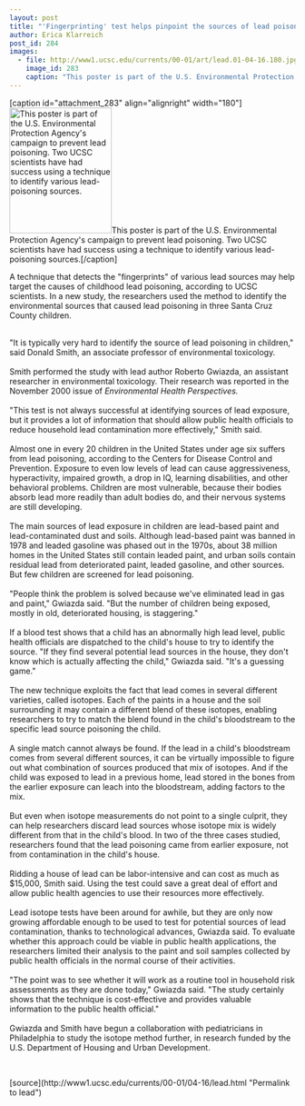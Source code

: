 ```yaml
---
layout: post
title: "'Fingerprinting' test helps pinpoint the sources of lead poisoning"
author: Erica Klarreich
post_id: 284
images:
  - file: http://www1.ucsc.edu/currents/00-01/art/lead.01-04-16.180.jpg
    image_id: 283
    caption: "This poster is part of the U.S. Environmental Protection Agency's campaign to prevent lead poisoning. Two UCSC scientists have had success using a technique to identify various lead-poisoning sources."
---
```


[caption id="attachment_283" align="alignright" width="180"]<a href="http://localhost/mysite/wp-content/uploads/2001/04/lead.01-04-16.180.jpg"><img class="size-full wp-image-283" src="http://localhost/mysite/wp-content/uploads/2001/04/lead.01-04-16.180.jpg" alt="This poster is part of the U.S. Environmental Protection Agency's campaign to prevent lead poisoning. Two UCSC scientists have had success using a technique to identify various lead-poisoning sources." width="180" height="221" /></a>This poster is part of the U.S. Environmental Protection Agency's campaign to prevent lead poisoning. Two UCSC scientists have had success using a technique to identify various lead-poisoning sources.[/caption]
<p>
  A technique that detects the "fingerprints" of various lead sources may help target the causes of childhood lead poisoning, according to UCSC scientists. In a new study, the researchers used the method to identify the environmental sources that caused lead poisoning in three Santa Cruz County children.<br>
  <br>
</p>"It is typically very hard to identify the source of lead poisoning in children," said Donald Smith, an associate professor of environmental toxicology.<br>
<br>
Smith performed the study with lead author Roberto Gwiazda, an assistant researcher in environmental toxicology. Their research was reported in the November 2000 issue of <i>Environmental Health Perspectives.<br>
<br></i> "This test is not always successful at identifying sources of lead exposure, but it provides a lot of information that should allow public health officials to reduce household lead contamination more effectively," Smith said.<br>
<br>
Almost one in every 20 children in the United States under age six suffers from lead poisoning, according to the Centers for Disease Control and Prevention. Exposure to even low levels of lead can cause aggressiveness, hyperactivity, impaired growth, a drop in IQ, learning disabilities, and other behavioral problems. Children are most vulnerable, because their bodies absorb lead more readily than adult bodies do, and their nervous systems are still developing.<br>
<br>
The main sources of lead exposure in children are lead-based paint and lead-contaminated dust and soils. Although lead-based paint was banned in 1978 and leaded gasoline was phased out in the 1970s, about 38 million homes in the United States still contain leaded paint, and urban soils contain residual lead from deteriorated paint, leaded gasoline, and other sources. But few children are screened for lead poisoning.<br>
<br>
"People think the problem is solved because we've eliminated lead in gas and paint," Gwiazda said. "But the number of children being exposed, mostly in old, deteriorated housing, is staggering."<br>
<br>
If a blood test shows that a child has an abnormally high lead level, public health officials are dispatched to the child's house to try to identify the source. "If they find several potential lead sources in the house, they don't know which is actually affecting the child," Gwiazda said. "It's a guessing game."<br>
<br>
The new technique exploits the fact that lead comes in several different varieties, called isotopes. Each of the paints in a house and the soil surrounding it may contain a different blend of these isotopes, enabling researchers to try to match the blend found in the child's bloodstream to the specific lead source poisoning the child.<br>
<br>
A single match cannot always be found. If the lead in a child's bloodstream comes from several different sources, it can be virtually impossible to figure out what combination of sources produced that mix of isotopes. And if the child was exposed to lead in a previous home, lead stored in the bones from the earlier exposure can leach into the bloodstream, adding factors to the mix.<br>
<br>
But even when isotope measurements do not point to a single culprit, they can help researchers discard lead sources whose isotope mix is widely different from that in the child's blood. In two of the three cases studied, researchers found that the lead poisoning came from earlier exposure, not from contamination in the child's house.<br>
<br>
Ridding a house of lead can be labor-intensive and can cost as much as $15,000, Smith said. Using the test could save a great deal of effort and allow public health agencies to use their resources more effectively.<br>
<br>
Lead isotope tests have been around for awhile, but they are only now growing affordable enough to be used to test for potential sources of lead contamination, thanks to technological advances, Gwiazda said. To evaluate whether this approach could be viable in public health applications, the researchers limited their analysis to the paint and soil samples collected by public health officials in the normal course of their activities.<br>
<br>
"The point was to see whether it will work as a routine tool in household risk assessments as they are done today," Gwiazda said. "The study certainly shows that the technique is cost-effective and provides valuable information to the public health official."<br>
<br>
Gwiazda and Smith have begun a collaboration with pediatricians in Philadelphia to study the isotope method further, in research funded by the U.S. Department of Housing and Urban Development.
<p>
  <br>

</p>
[source](http://www1.ucsc.edu/currents/00-01/04-16/lead.html "Permalink to lead")
